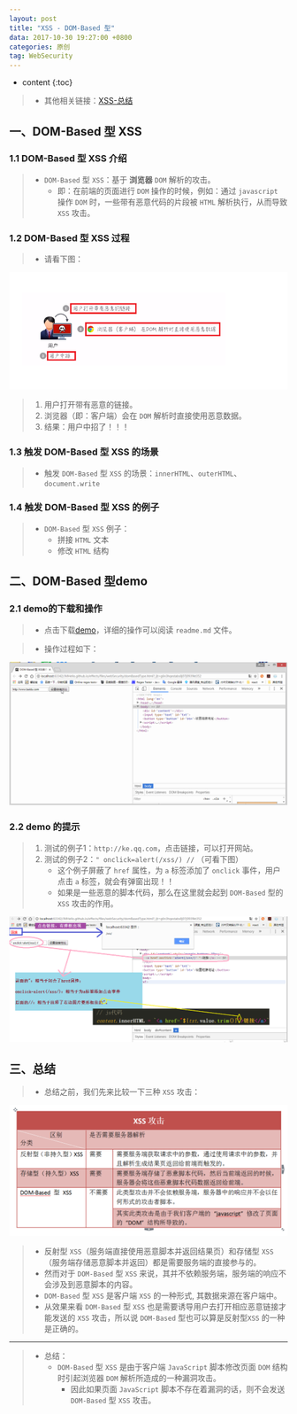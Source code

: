 ```yaml
---
layout: post
title: "XSS - DOM-Based 型"
data: 2017-10-30 19:27:00 +0800
categories: 原创
tag: WebSecurity
---
```

* content
{:toc}

> * 其他相关链接：[XSS-总结](http://www.jmazm.com/2017/10/31/XSS-inclustion/)

<!-- more -->

## 一、DOM-Based 型 XSS

### 1.1 DOM-Based 型 XSS 介绍

> * `DOM-Based` 型 `XSS`：基于 **浏览器** `DOM` 解析的攻击。
>   * 即：在前端的页面进行 `DOM` 操作的时候，例如：通过 `javascript` 操作 `DOM` 时，一些带有恶意代码的片段被 `HTML` 解析执行，从而导致 `XSS`  攻击。

### 1.2 DOM-Based 型 XSS 过程

> * 请看下图：

![demo](/styles/images/web/security/security-07.png)

> 1. 用户打开带有恶意的链接。
> 2. 浏览器（即：客户端）会在 `DOM` 解析时直接使用恶意数据。
> 3. 结果：用户中招了！！！
 
### 1.3 触发 DOM-Based 型 XSS 的场景

> * 触发 `DOM-Based` 型 `XSS` 的场景：`innerHTML`、`outerHTML`、`document.write`


### 1.4 触发 DOM-Based 型 XSS 的例子

> * `DOM-Based` 型 `XSS` 例子：
>   * 拼接 `HTML` 文本
>   * 修改 `HTML` 结构


## 二、DOM-Based 型demo

### 2.1 demo的下载和操作

> * 点击下载[demo](/effects/files/webSecurity/domBasedType.html)，详细的操作可以阅读 `readme.md` 文件。

> * 操作过程如下：

![demo](/effects/images/webSecurity/webSecurity-03.gif)

### 2.2 demo 的提示

> 1. 测试的例子1：`http://ke.qq.com`，点击链接，可以打开网站。
> 2. 测试的例子2：`" onclick=alert(/xss/) //` （可看下图）
>    * 这个例子屏蔽了 `href` 属性，为 `a` 标签添加了 `onclick` 事件，用户点击 `a` 标签，就会有弹窗出现！！
>    * 如果是一些恶意的脚本代码，那么在这里就会起到 `DOM-Based` 型的 `XSS` 攻击的作用。

![demo](/styles/images/web/security/security-08.png)

## 三、总结

> * 总结之前，我们先来比较一下三种 `XSS` 攻击：

![demo](/styles/images/web/security/security-06.png)

> * 反射型 `XSS`（服务端直接使用恶意脚本并返回结果页）和存储型 `XSS` （服务端存储恶意脚本并返回）都是需要服务端的直接参与的。
> * 然而对于 `DOM-Based` 型 `XSS` 来说，其并不依赖服务端，服务端的响应不会涉及到恶意脚本的内容。
> * `DOM-Based` 型 `XSS` 是客户端 `XSS` 的一种形式, 其数据来源在客户端中。
> * 从效果来看 `DOM-Based` 型 `XSS` 也是需要诱导用户去打开相应恶意链接才能发送的 `XSS` 攻击，所以说 `DOM-Based` 型也可以算是反射型`XSS` 的一种是正确的。

---

> * 总结：
>   * `DOM-Based` 型 `XSS` 是由于客户端 `JavaScript` 脚本修改页面 `DOM` 结构时引起浏览器 `DOM` 解析所造成的一种漏洞攻击。
>       * 因此如果页面 `JavaScript` 脚本不存在着漏洞的话，则不会发送 `DOM-Based` 型 `XSS` 攻击。

